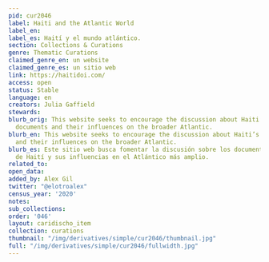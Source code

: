 ```yaml
---
pid: cur2046
label: Haiti and the Atlantic World
label_en:
label_es: Haití y el mundo atlántico.
section: Collections & Curations
genre: Thematic Curations
claimed_genre_en: un website
claimed_genre_es: un sitio web
link: https://haitidoi.com/
access: open
status: Stable
language: en
creators: Julia Gaffield
stewards:
blurb_orig: This website seeks to encourage the discussion about Haiti’s founding
  documents and their influences on the broader Atlantic.
blurb_en: This website seeks to encourage the discussion about Haiti’s founding documents
  and their influences on the broader Atlantic.
blurb_es: Este sitio web busca fomentar la discusión sobre los documentos fundadores
  de Haití y sus influencias en el Atlántico más amplio.
related_to:
open_data:
added_by: Alex Gil
twitter: "@elotroalex"
census_year: '2020'
notes:
sub_collections:
order: '046'
layout: caridischo_item
collection: curations
thumbnail: "/img/derivatives/simple/cur2046/thumbnail.jpg"
full: "/img/derivatives/simple/cur2046/fullwidth.jpg"
---
```

